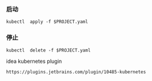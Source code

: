  ### 启动
 ```
 kubectl  apply -f $PROJECT.yaml
 ```
 
 ### 停止
 ```
kubectl  delete -f $PROJECT.yaml
 ```
 
idea kubernetes plugin
 ```
https://plugins.jetbrains.com/plugin/10485-kubernetes
 ```